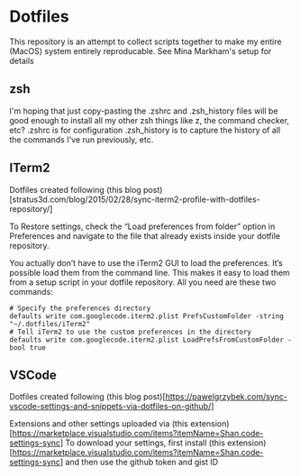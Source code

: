 # Dotfiles

This repository is an attempt to collect scripts together to make my entire (MacOS) system entirely reproducable.
See Mina Markham's setup for details

## zsh 

I'm hoping that just copy-pasting the .zshrc and .zsh_history files will be good enough to install all my other zsh things like z, the command checker, etc?
.zshrc is for configuration 
.zsh_history is to capture the history of all the commands I've run previously, etc.

## ITerm2
Dotfiles created following (this blog post)[stratus3d.com/blog/2015/02/28/sync-iterm2-profile-with-dotfiles-repository/]

To Restore settings, check the “Load preferences from folder” option in Preferences and navigate to the file that already exists inside your dotfile repository.

You actually don’t have to use the iTerm2 GUI to load the preferences. It’s possible load them from the command line. This makes it easy to load them from a setup script in your dotfile repository. All you need are these two commands:

```
# Specify the preferences directory
defaults write com.googlecode.iterm2.plist PrefsCustomFolder -string "~/.dotfiles/iTerm2"
# Tell iTerm2 to use the custom preferences in the directory
defaults write com.googlecode.iterm2.plist LoadPrefsFromCustomFolder -bool true
```

## VSCode 
Dotfiles created following (this blog post)[https://pawelgrzybek.com/sync-vscode-settings-and-snippets-via-dotfiles-on-github/]

Extensions and other settings uploaded via (this extension)[https://marketplace.visualstudio.com/items?itemName=Shan.code-settings-sync]
To download your settings, first install (this extension)[https://marketplace.visualstudio.com/items?itemName=Shan.code-settings-sync] and then use the github token and gist ID

